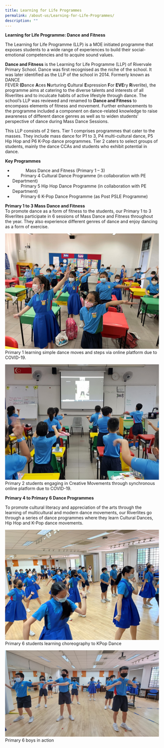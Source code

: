 ```yaml
---
title: Learning for Life Programmes
permalink: /about-us/Learning-for-Life-Programmes/
description: ""
---
```

**Learning for Life Programme: Dance and Fitness**

The Learning for Life Programme (LLP) is a MOE initiated programme that exposes students to a wide range of experiences to build their social-emotional competencies and to acquire sound values.

  

**Dance and Fitness** is the Learning for Life Programme (LLP) of Rivervale Primary School. Dance was first recognised as the niche of the school. It was later identified as the LLP of the school in 2014. Formerly known as DANCE FEVER **(D**ance **A**ces **N**urturing **C**ultural **E**xpression **F**or **EVE**ry **R**iverlite), the programme aims at catering to the diverse talents and interests of all Riverlites and to inculcate habits of active lifestyle through dance. The school’s LLP was reviewed and renamed to **Dance and Fitness** to encompass elements of fitness and movement. Further enhancements to the programme included a component on dance-related knowledge to raise awareness of different dance genres as well as to widen students’ perspective of dance during Mass Dance Sessions.

  

This LLP consists of 2 tiers. Tier 1 comprises programmes that cater to the masses. They include mass dance for P1 to 3, P4 multi-cultural dance, P5 Hip Hop and P6 K-Pop dance programmes. Tier 2 caters to select groups of students, mainly the dance CCAs and students who exhibit potential in dance.  

  

**Key Programmes**

*              Mass Dance and Fitness (Primary 1 – 3)
*          Primary 4 Cultural Dance Programme (in collaboration with PE Department)
*          Primary 5 Hip Hop Dance Programme (in collaboration with PE Department)
*          Primary 6 K-Pop Dance Programme (as Post PSLE Programme)

**Primary 1 to 3 Mass Dance and Fitness**   
To promote dance as a form of fitness to the students, our Primary 1 to 3 Riverlites participate in 6 sessions of Mass Dance and Fitness throughout the year. They also experience different genres of dance and enjoy dancing as a form of exercise.

  
![](/images/Programme/Learning%20for%20Life%20Programme/D1.jpg)
Primary 1 learning simple dance moves and steps via online platform due to COVID-19.

  
![](/images/Programme/Learning%20for%20Life%20Programme/D2.jpg)
Primary 2 students engaging in Creative Movements through synchronous online platform due to COVID-19.

  

  

  

**Primary 4 to Primary 6 Dance Programmes**

To promote cultural literacy and appreciation of the arts through the learning of multicultural and modern dance movements, our Riverlites go through a series of dance programmes where they learn Cultural Dances, Hip Hop and K-Pop dance movements.

![](/images/Programme/Learning%20for%20Life%20Programme/D3.jpg)
Primary 6 students learning choreography to KPop Dance


![](/images/Programme/Learning%20for%20Life%20Programme/D4.jpg)
Primary 6 boys in action